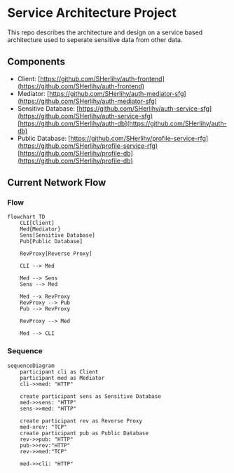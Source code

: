 # Service Architecture Project

This repo describes the architecture and design on a service based architecture used to seperate sensitive data from other data.

## Components
- Client: [https://github.com/SHerlihy/auth-frontend](https://github.com/SHerlihy/auth-frontend)
- Mediator: [https://github.com/SHerlihy/auth-mediator-sfg](https://github.com/SHerlihy/auth-mediator-sfg)
- Sensitive Database: [https://github.com/SHerlihy/auth-service-sfg](https://github.com/SHerlihy/auth-service-sfg) [https://github.com/SHerlihy/auth-db](https://github.com/SHerlihy/auth-db)
- Public Database: [https://github.com/SHerlihy/profile-service-rfg](https://github.com/SHerlihy/profile-service-rfg) [https://github.com/SHerlihy/profile-db](https://github.com/SHerlihy/profile-db)

## Current Network Flow

### Flow
```mermaid
flowchart TD
    CLI[Client]
    Med{Mediator}
    Sens[Sensitive Database]
    Pub[Public Database]

    RevProxy[Reverse Proxy]

    CLI --> Med

    Med --> Sens
    Sens --> Med

    Med --x RevProxy
    RevProxy --> Pub
    Pub --> RevProxy

    RevProxy --> Med

    Med --> CLI
```

### Sequence
```mermaid
sequenceDiagram
    participant cli as Client
    participant med as Mediator
    cli->>med: "HTTP"

    create participant sens as Sensitive Database
    med->>sens: "HTTP"
    sens->>med: "HTTP"

    create participant rev as Reverse Proxy
    med-xrev: "TCP"
    create participant pub as Public Database
    rev->>pub: "HTTP"
    pub->>rev:"HTTP"
    rev->>med:"TCP"

    med->>cli: "HTTP"
```
